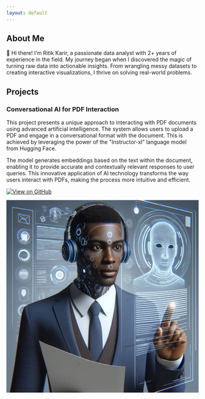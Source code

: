 ```yaml
---
layout: default
---
```


## **About Me**

👋 Hi there! I’m Ritik Karir, a passionate data analyst with 2+ years of experience in the field. My journey began when I discovered the magic of turning raw data into actionable insights. From wrangling messy datasets to creating interactive visualizations, I thrive on solving real-world problems.




## **Projects**

### **Conversational AI for PDF Interaction**
This project presents a unique approach to interacting with PDF documents using advanced artificial intelligence. The system allows users to upload a PDF and engage in a conversational format with the document. This is achieved by leveraging the power of the "Instructor-xl" language model from Hugging Face.

The model generates embeddings based on the text within the document, enabling it to provide accurate and contextually relevant responses to user queries. This innovative application of AI technology transforms the way users interact with PDFs, making the process more intuitive and efficient.

[![View on GitHub](https://img.shields.io/badge/GitHub-View_on_GitHub-blue?logo=GitHub)](https://github.com/ritikkarir24/Conversational-AI-for-PDF-Interaction)

![Conversational-AI for PDF Interaction](https://github.com/ritikkarir24/rkarir-portfolio/blob/master/img/OIG1.jpeg "banner")


